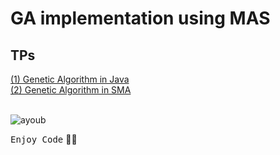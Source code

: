 # GA implementation using MAS

## TPs
  <a href="https://github.com/Ayoub-etoullali/Activites-Pratiques-SMA-And-IA-Distribuee/tree/main/Devoir%20individuel/TP_GA">
  (1) Genetic Algorithm in Java </a> <br>
  <a href="https://github.com/Ayoub-etoullali/Activites-Pratiques-SMA-And-IA-Distribuee/tree/main/Devoir%20individuel/TP_GA_SMA">
  (2) Genetic Algorithm in SMA </a> <br>
  <br>

![ayoub](https://user-images.githubusercontent.com/92756846/220727344-dbb21e84-4584-4055-bde5-a3c90a64a618.jpg)

<kbd>Enjoy Code</kbd> 👨‍💻
